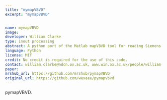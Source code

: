 ```yaml
---
title: "mymapVBVD"
excerpt: "mymapVBVD"


name: mymapVBVD
image:
developer: William Clarke
type: inout processing
abstract: A python port of the Matlab mapVBVD tool for reading Siemens Twix files.
language: Python
license: MIT
credit: No credit is required for the use of this code.
contact: william.clarke@ndcn.ox.ac.uk, www.win.ox.ac.uk/people/william-clarke
paper:
mrshub_url: https://github.com/mrshub/pymapVBVD
original_url: https://github.com/wexeee/pymapvbvd
---
```


pymapVBVD.
